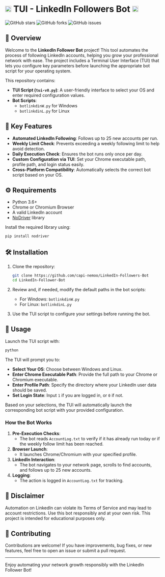
# <img src="https://github.com/user-attachments/assets/9115aa71-ea52-4fb3-b629-b1a1b5833515" width="20" height="20"> TUI - LinkedIn Followers Bot <img src="https://github.com/user-attachments/assets/9115aa71-ea52-4fb3-b629-b1a1b5833515" width="20" height="20">

![GitHub stars](https://img.shields.io/github/stars/capi-nemoo/LinkedIn-Follower-Bot?style=social) ![GitHub forks](https://img.shields.io/github/forks/capi-nemoo/LinkedIn-Follower-Bot?style=social) ![GitHub issues](https://img.shields.io/github/issues/capi-nemoo/LinkedIn-Follower-Bot)

## 🚀 Overview

Welcome to the **LinkedIn Follower Bot** project! This tool automates the process of following LinkedIn accounts, helping you grow your professional network with ease. The project includes a Terminal User Interface (TUI) that lets you configure key parameters before launching the appropriate bot script for your operating system.

This repository contains:

- **TUI Script (`tui-v0.py`)**: A user-friendly interface to select your OS and enter required configuration values.
- **Bot Scripts**:
  - `botlinkdinW.py` for Windows
  - `botlinkdinL.py` for Linux

## 🔑 Key Features

- **Automated LinkedIn Following**: Follows up to 25 new accounts per run.
- **Weekly Limit Check**: Prevents exceeding a weekly following limit to help avoid detection.
- **Daily Execution Check**: Ensures the bot runs only once per day.
- **Custom Configuration via TUI**: Set your Chrome executable path, profile path, and login status easily.
- **Cross-Platform Compatibility**: Automatically selects the correct bot script based on your OS.

## ⚙️ Requirements

- Python 3.6+
- Chrome or Chromium Browser
- A valid LinkedIn account
- [NoDriver](https://github.com/ultrafunkamsterdam/nodriver) library

Install the required library using:

```bash
pip install nodriver
```


## 🛠 Installation

1. Clone the repository:

   ```bash
   git clone https://github.com/capi-nemoo/LinkedIn-Followers-Bot
   cd LinkedIn-Follower-Bot
   ```

2. Review and, if needed, modify the default paths in the bot scripts:

   - For Windows: `botlinkdinW.py`
   - For Linux: `botlinkdinL.py`

3. Use the TUI script to configure your settings before running the bot.

## 📜 Usage

Launch the TUI script with:

```bash
python 
```

The TUI will prompt you to:

- **Select Your OS**: Choose between Windows and Linux.
- **Enter Chrome Executable Path**: Provide the full path to your Chrome or Chromium executable.
- **Enter Profile Path**: Specify the directory where your LinkedIn user data should be saved.
- **Set Login State**: Input `1` if you are logged in, or `0` if not.

Based on your selections, the TUI will automatically launch the corresponding bot script with your provided configuration.

### How the Bot Works

1. **Pre-Execution Checks**:
   - The bot reads `AccountLog.txt` to verify if it has already run today or if the weekly follow limit has been reached.
2. **Browser Launch**:
   - It launches Chrome/Chromium with your specified profile.
3. **LinkedIn Interaction**:
   - The bot navigates to your network page, scrolls to find accounts, and follows up to 25 new accounts.
4. **Logging**:
   - The action is logged in `AccountLog.txt` for tracking.

## 🚧 Disclaimer

Automation on LinkedIn can violate its Terms of Service and may lead to account restrictions. Use this bot responsibly and at your own risk. This project is intended for educational purposes only.

## 📧 Contributing

Contributions are welcome! If you have improvements, bug fixes, or new features, feel free to open an issue or submit a pull request.

---

Enjoy automating your network growth responsibly with the LinkedIn Follower Bot!

```
